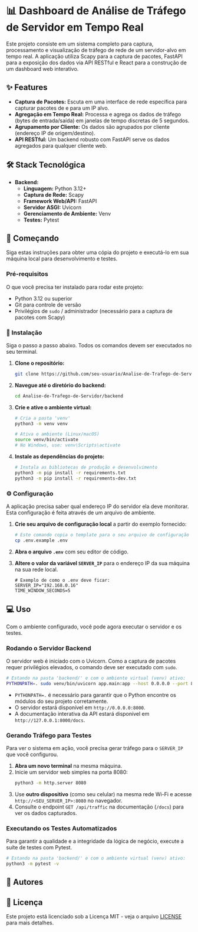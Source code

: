 # 📊 Dashboard de Análise de Tráfego de Servidor em Tempo Real

Este projeto consiste em um sistema completo para captura, processamento e visualização de tráfego de rede de um servidor-alvo em tempo real. A aplicação utiliza Scapy para a captura de pacotes, FastAPI para a exposição dos dados via API RESTful e React para a construção de um dashboard web interativo.

## ✨ Features

  * **Captura de Pacotes:** Escuta em uma interface de rede específica para capturar pacotes de e para um IP alvo.
  * **Agregação em Tempo Real:** Processa e agrega os dados de tráfego (bytes de entrada/saída) em janelas de tempo discretas de 5 segundos.
  * **Agrupamento por Cliente:** Os dados são agrupados por cliente (endereço IP de origem/destino).
  * **API RESTful:** Um backend robusto com FastAPI serve os dados agregados para qualquer cliente web.

## 🛠️ Stack Tecnológica

  * **Backend:**
      * **Linguagem:** Python 3.12+
      * **Captura de Rede:** Scapy
      * **Framework Web/API:** FastAPI
      * **Servidor ASGI:** Uvicorn
      * **Gerenciamento de Ambiente:** Venv
      * **Testes:** Pytest

## 🚀 Começando

Siga estas instruções para obter uma cópia do projeto e executá-lo em sua máquina local para desenvolvimento e testes.

### Pré-requisitos

O que você precisa ter instalado para rodar este projeto:

  * Python 3.12 ou superior
  * Git para controle de versão
  * Privilégios de `sudo` / administrador (necessário para a captura de pacotes com Scapy)

### 💾 Instalação

Siga o passo a passo abaixo. Todos os comandos devem ser executados no seu terminal.

1.  **Clone o repositório:**

    ```bash
    git clone https://github.com/seu-usuario/Analise-de-Trafego-de-Servidor.git
    ```

2.  **Navegue até o diretório do backend:**

    ```bash
    cd Analise-de-Trafego-de-Servidor/backend
    ```

3.  **Crie e ative o ambiente virtual:**

    ```bash
    # Cria a pasta 'venv'
    python3 -m venv venv

    # Ativa o ambiente (Linux/macOS)
    source venv/bin/activate
    # No Windows, use: venv\Scripts\activate
    ```

4.  **Instale as dependências do projeto:**

    ```bash
    # Instala as bibliotecas de produção e desenvolvimento
    python3 -m pip install -r requirements.txt
    python3 -m pip install -r requirements-dev.txt
    ```

### ⚙️ Configuração

A aplicação precisa saber qual endereço IP do servidor ela deve monitorar. Esta configuração é feita através de um arquivo de ambiente.

1.  **Crie seu arquivo de configuração local** a partir do exemplo fornecido:

    ```bash
    # Este comando copia o template para o seu arquivo de configuração local
    cp .env.example .env
    ```

2.  **Abra o arquivo `.env`** com seu editor de código.

3.  **Altere o valor da variável `SERVER_IP`** para o endereço IP da sua máquina na sua rede local.

    ```dotenv
    # Exemplo de como o .env deve ficar:
    SERVER_IP="192.168.0.16"
    TIME_WINDOW_SECONDS=5
    ```

## 💻 Uso

Com o ambiente configurado, você pode agora executar o servidor e os testes.

### Rodando o Servidor Backend

O servidor web é iniciado com o Uvicorn. Como a captura de pacotes requer privilégios elevados, o comando deve ser executado com `sudo`.

```bash
# Estando na pasta 'backend/' e com o ambiente virtual (venv) ativo:
PYTHONPATH=. sudo venv/bin/uvicorn app.main:app --host 0.0.0.0 --port 8000 --reload
```

  * `PYTHONPATH=.` é necessário para garantir que o Python encontre os módulos do seu projeto corretamente.
  * O servidor estará disponível em `http://0.0.0.0:8000`.
  * A documentação interativa da API estará disponível em `http://127.0.0.1:8000/docs`.

### Gerando Tráfego para Testes

Para ver o sistema em ação, você precisa gerar tráfego para o `SERVER_IP` que você configurou.

1.  **Abra um novo terminal** na mesma máquina.
2.  Inicie um servidor web simples na porta 8080:
    ```bash
    python3 -m http.server 8080
    ```
3.  Use **outro dispositivo** (como seu celular) na mesma rede Wi-Fi e acesse `http://<SEU_SERVER_IP>:8080` no navegador.
4.  Consulte o endpoint `GET /api/traffic` na documentação (`/docs`) para ver os dados capturados.

### Executando os Testes Automatizados

Para garantir a qualidade e a integridade da lógica de negócio, execute a suíte de testes com Pytest.

```bash
# Estando na pasta 'backend/' e com o ambiente virtual (venv) ativo:
python3 -m pytest -v
```

## 👥 Autores

## 📄 Licença

Este projeto está licenciado sob a Licença MIT - veja o arquivo [LICENSE](https://www.google.com/search?q=LICENSE) para mais detalhes.